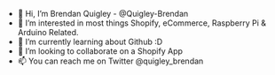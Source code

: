- 👋 Hi, I’m Brendan Quigley - @Quigley-Brendan
- 👀 I’m interested in most things Shopify, eCommerce, Raspberry Pi & Arduino Related. 
- 🌱 I’m currently learning about Github :D
- 💞️ I’m looking to collaborate on a Shopify App
- 📫 You can reach me on Twitter @quigley_brendan

<!---
Quigley-Brendan/Quigley-Brendan is a ✨ special ✨ repository because its `README.md` (this file) appears on your GitHub profile.
You can click the Preview link to take a look at your changes.
--->
